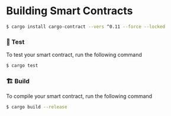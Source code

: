 # Building Smart Contracts

```bash
$ cargo install cargo-contract --vers ^0.11 --force --locked
```

### 🧪 Test

To test your smart contract, run the following command

```bash
$ cargo test
```

### 🏗️ Build

To compile your smart contract, run the following command

```bash
$ cargo build --release
```

### 

